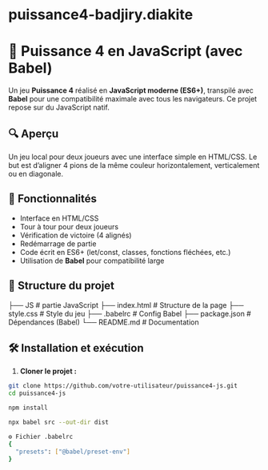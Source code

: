# puissance4-badjiry.diakite
# 🎯 Puissance 4 en JavaScript (avec Babel)

Un jeu **Puissance 4** réalisé en **JavaScript moderne (ES6+)**, transpilé avec **Babel** pour une compatibilité maximale avec tous les navigateurs. Ce projet repose sur du JavaScript natif.

## 🔍 Aperçu

Un jeu local pour deux joueurs avec une interface simple en HTML/CSS. Le but est d’aligner 4 pions de la même couleur horizontalement, verticalement ou en diagonale.

## 🚀 Fonctionnalités

- Interface en HTML/CSS
- Tour à tour pour deux joueurs
- Vérification de victoire (4 alignés)
- Redémarrage de partie
- Code écrit en ES6+ (let/const, classes, fonctions fléchées, etc.)
- Utilisation de **Babel** pour compatibilité large

## 📁 Structure du projet
├── JS # partie JavaScript
  ├── index.html # Structure de la page
  ├── style.css # Style du jeu
  ├── .babelrc # Config Babel
  ├── package.json # Dépendances (Babel)
  └── README.md # Documentation

## 🛠️ Installation et exécution

1. **Cloner le projet :**

```bash
git clone https://github.com/votre-utilisateur/puissance4-js.git
cd puissance4-js

npm install

npx babel src --out-dir dist

⚙️ Fichier .babelrc
{
  "presets": ["@babel/preset-env"]
}


